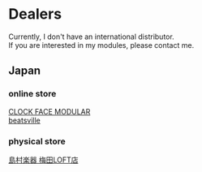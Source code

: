 # Dealers

Currently, I don't have an international distributor.   
If you are interested in my modules, please contact me.

## Japan

### online store  
<a href = "https://clockfacemodular.com/collections/sdkc-instruments" >CLOCK FACE MODULAR</a>  
<a href = "https://beatsville.jp/search?q=Sdkc+Instruments" >beatsville</a>  
### physical store
<a href = "https://www.shimamura.co.jp/shop/umeda/" >島村楽器 梅田LOFT店</a>
